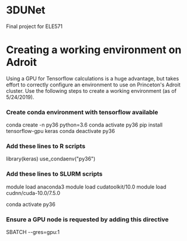 # 3DUNet
Final project for ELE571

# Creating a working environment on Adroit

Using a GPU for Tensorflow calculations is a huge advantage, but takes effort to correctly configure an environment to use on Princeton's Adroit cluster. Use the following steps to create a working environment (as of 5/24/2019).

### Create conda environment with tensorflow available

conda create -n py36 python=3.6
conda activate py36
pip install tensorflow-gpu keras
conda deactivate py36

### Add these lines to R scripts

library(keras)
use_condaenv("py36")

### Add these lines to SLURM scripts

module load anaconda3
module load cudatoolkit/10.0
module load cudnn/cuda-10.0/7.5.0

conda activate py36

### Ensure a GPU node is requested by adding this directive
SBATCH --gres=gpu:1
